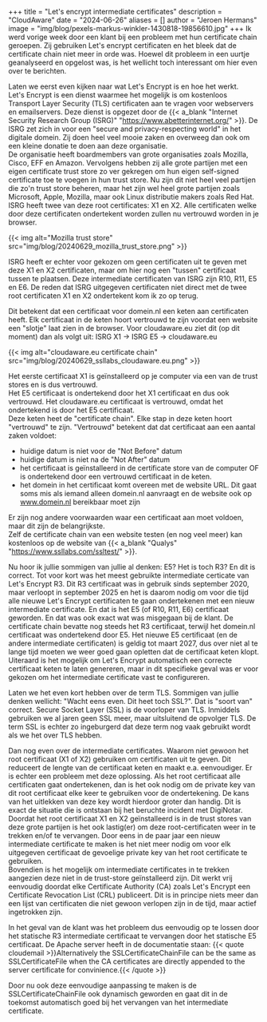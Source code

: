 +++
title = "Let's encrypt intermediate certificates"
description = "CloudAware"
date = "2024-06-26"
aliases = []
author = "Jeroen Hermans"
image = "img/blog/pexels-markus-winkler-1430818-19856610.jpg"
+++
Ik werd vorige week door een klant bij een probleem met hun certificate chain geroepen. Zij gebruiken Let's encrypt certificaten
en het bleek dat de certificate chain niet meer in orde was. Hoewel dit probleem in een uurtje geanalyseerd en opgelost was,
is het wellicht toch interessant om hier even over te berichten.
<!--more-->
Laten we eerst even kijken naar wat Let's Encrypt is en hoe het werkt.  
Let's Encrypt is een dienst waarmee het mogelijk is om kostenloos Transport Layer Security (TLS) certificaten aan te 
vragen voor webservers en emailservers. Deze 
dienst is opgezet door de {{< a_blank "Internet Security Research Group (ISRG)" "https://www.abetterinternet.org/" >}}. De ISRG 
zet zich in voor een "secure and privacy-respecting world" in het digitale domein. Zij doen heel veel mooie zaken en overweeg 
dan ook om een kleine donatie te doen aan deze organisatie.  
De organisatie heeft boardmembers van grote organisaties zoals Mozilla, Cisco, EFF en Amazon. Vervolgens hebben zij alle grote partijen
met een eigen certificate trust store zo ver gekregen om hun eigen self-signed certificate toe te voegen in hun trust store.
Nu zijn dit niet heel veel partijen die zo'n trust store beheren, maar het zijn wel heel grote partijen zoals Microsoft, Apple, 
Mozilla, maar ook Linux distributie makers zoals Red Hat. ISRG heeft twee van deze root certificates: X1 en X2. Alle certificaten 
welke door deze certificaten ondertekent worden zullen nu vertrouwd worden in je browser.  

{{< img alt="Mozilla trust store" src="img/blog/20240629_mozilla_trust_store.png" >}}  

ISRG heeft er echter voor gekozen om geen certificaten uit te geven met deze X1 en X2 certificaten, maar om hier nog een "tussen" 
certificaat tussen te plaatsen. Deze intermediate certificaten van ISRG zijn R10, R11, E5 en E6. 
De reden dat ISRG uitgegeven certificaten niet direct met de twee root certificaten X1 en X2 ondertekent kom ik zo op terug.  

Dit betekent dat een certificaat voor domein.nl een keten aan certificaten heeft. Elk certificaat in de keten hoort vertrouwd
te zijn voordat een website een "slotje" laat zien in de browser. Voor cloudaware.eu ziet dit (op dit moment) dan als volgt uit:
ISRG X1 -> ISRG E5 -> cloudaware.eu

{{< img alt="cloudaware.eu certificate chain" src="img/blog/20240629_ssllabs_cloudaware.eu.png" >}}  

Het eerste certificaat X1 is geïnstalleerd op je computer via een van de trust stores en is dus vertrouwd.  
Het E5 certificaat is ondertekend door het X1 certificaat en dus ook vertrouwd. Het cloudaware.eu certificaat is vertrouwd, 
omdat het ondertekend is door het E5 certificaat.  
Deze keten heet de "certificate chain". Elke stap in deze keten hoort "vertrouwd" te zijn. "Vertrouwd" betekent dat dat
certificaat aan een aantal zaken voldoet:
- huidige datum is niet voor de "Not Before" datum
- huidige datum is niet na de "Not After" datum
- het certificaat is geïnstalleerd in de certificate store van de computer OF is ondertekend door een vertrouwd certificaat in de keten.
- het domein in het certificaat komt overeen met de website URL. Dit gaat soms mis als iemand alleen domein.nl aanvraagt en de website ook op www.domein.nl bereikbaar moet zijn

Er zijn nog andere voorwaarden waar een certificaat aan moet voldoen, maar dit zijn de belangrijkste.  
Zelf de certificate chain van een website testen (en nog veel meer) kan kostenloos op de website van 
{{< a_blank "Qualys" "https://www.ssllabs.com/ssltest/" >}}.  

Nu hoor ik jullie sommigen van jullie al denken: E5? Het is toch R3? En dit is correct. Tot voor kort was het meest gebruikte intermediate 
certicate van Let's Encrypt R3. Dit R3 certificaat was in gebruik sinds september 2020, maar verloopt in september 2025 en het
is daarom nodig om voor die tijd alle nieuwe Let's Encrypt certificaten te gaan ondertekenen met een nieuw intermediate certificate.
En dat is het E5 (of R10, R11, E6) certificaat geworden. En dat was ook exact wat was misgegaan bij de klant. De certificate chain bevatte nog 
steeds het R3 certificaat, terwijl het domein.nl certificaat was ondertekend door E5. Het nieuwe E5 certificaat (en de 
andere intermediate certificaten) is geldig tot maart 
2027, dus over niet al te lange tijd moeten we weer goed gaan opletten dat de certificaat keten klopt.  
Uiteraard is het mogelijk om Let's Encrypt automatisch een correcte certificaat keten te laten genereren, maar in dit specifieke 
geval was er voor gekozen om het intermediate certificate vast te configureren.  

Laten we het even kort hebben over de term TLS. Sommigen van jullie denken wellicht: "Wacht eens even. Dit heet toch SSL?".
Dat is "soort van" correct. Secure Socket Layer (SSL) is de voorloper van TLS. Inmiddels gebruiken we al jaren geen SSL meer, maar
uitsluitend de opvolger TLS. De term SSL is echter zo ingeburgerd dat deze term nog vaak gebruikt wordt als we het over 
TLS hebben.  

Dan nog even over de intermediate certificates. Waarom niet gewoon het root certificaat (X1 of X2) gebruiken om certificaten 
uit te geven. Dit reduceert de lengte van de certificaat keten en maakt e.a. eenvoudiger. Er is echter een probleem met deze oplossing.
Als het root certificaat alle certificaten gaat ondertekenen, dan is het ook nodig om de private key van dit root certificaat 
elke keer te gebruiken voor de ondertekening. De kans van het uitlekken van deze key wordt hierdoor groter dan handig. Dit
is exact de situatie die is ontstaan bij het beruchte incident met DigiNotar. Doordat het root certificaat X1 en X2 geïnstalleerd is
in de trust stores van deze grote partijen is het ook lastig(er) om deze root-certificaten weer in te trekken en/of te vervangen.
Door eens in de paar jaar een nieuw intermediate certificate te maken is het niet meer nodig om voor elk uitgegeven certificaat 
de gevoelige private key van het root certificate te gebruiken.  
Bovendien is het mogelijk om intermediate certificates in te trekken aangezien deze niet in de trust-store geïnstalleerd zijn.
Dit werkt vrij eenvoudig doordat elke Certificate Authority (CA) zoals Let's Encrypt een Certificate Revocation List (CRL)
publiceert. Dit is in principe niets meer dan een lijst van certificaten die niet gewoon verlopen zijn in de tijd, maar actief 
ingetrokken zijn.  

In het geval van de klant was het probleem dus eenvoudig op te lossen door het statische R3 intermediate certificaat te vervangen 
door het statische E5 certificaat. De Apache server heeft in de documentatie staan:
{{< quote cloudemail >}}Alternatively the SSLCertificateChainFile can be the same as SSLCertificateFile when the CA certificates are directly appended to the server certificate for convinience.{{< /quote >}}

Door nu ook deze eenvoudige aanpassing te maken is de SSLCertificateChainFile ook dynamisch geworden en gaat dit in de toekomst automatisch goed bij het vervangen van het intermediate certificate.

